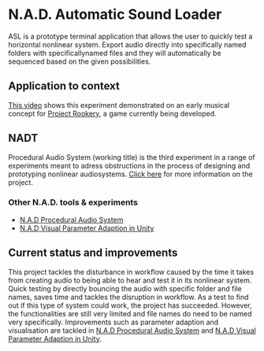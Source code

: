 # N.A.D. Automatic Sound Loader
ASL is a prototype terminal application that allows the user to quickly test a horizontal nonlinear system. Export audio directly into specifically named folders with specificallynamed files and they will automatically be sequenced based on the given possibilities. 

## Application to context
[This video](https://streamable.com/cstiw8) shows this experiment demonstrated on an early musical concept for [Project Rookery](http://sdkoning.com/PF/Rookery.html), a game currently being developed.

## NADT
Procedural Audio System (working title) is the third experiment in a range of experiments meant to adress obstructions in the process of designing and prototyping nonlinear audiosystems. [Click here](http://sdkoning.com/PF/N.A.D.T..html) for more information on the project.

### Other N.A.D. tools & experiments
- [N.A.D Procedural Audio System](https://github.com/StijndeK/N.A.D.ProceduralAudioSystem)
- [N.A.D Visual Parameter Adaption in Unity](https://github.com/StijndeK/N.A.D.VisualParameterAdaption)

## Current status and improvements
This project tackles the disturbance in workflow caused by the time it takes from creating audio to being able to hear and test it in its nonlinear system. Quick testing by directly bouncing the audio with specific folder and file names, saves time and tackles the disruption in workflow. As a test to find out if this type of system could work, the project has succeeded. However, the functionalities are still very limited and file names do need to be named very specifically. Improvements such as parameter adaption and visualisation are tackled in [N.A.D Procedural Audio System](https://github.com/StijndeK/N.A.D.ProceduralAudioSystem) and [N.A.D Visual Parameter Adaption in Unity](https://github.com/StijndeK/N.A.D.VisualParameterAdaption).
